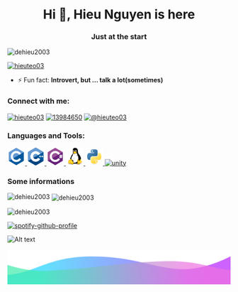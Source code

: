 <h1 align="center">Hi 👋, Hieu Nguyen is here</h1>
<h3 align="center">Just at the start</h3>

<p align="left"> <img src="https://komarev.com/ghpvc/?username=dehieu2003&label=Profile%20views&color=0e75b6&style=plastic" alt="dehieu2003" /> </p>

<p align="left"> <a href="https://twitter.com/hieuteo03" target="blank"><img src="https://img.shields.io/twitter/follow/hieuteo03?logo=twitter&style=for-the-badge" alt="hieuteo03" /></a> </p>

- ⚡ Fun fact: **Introvert, but ... talk a lot(sometimes)**

<h3 align="left">Connect with me:</h3>
<p align="left">
<a href="https://twitter.com/hieuteo03" target="blank"><img align="center" src="https://raw.githubusercontent.com/rahuldkjain/github-profile-readme-generator/master/src/images/icons/Social/twitter.svg" alt="hieuteo03" height="30" width="40" /></a>
<a href="https://stackoverflow.com/users/13984650" target="blank"><img align="center" src="https://raw.githubusercontent.com/rahuldkjain/github-profile-readme-generator/master/src/images/icons/Social/stack-overflow.svg" alt="13984650" height="30" width="40" /></a>
<a href="https://www.hackerrank.com/@hieuteo03" target="blank"><img align="center" src="https://raw.githubusercontent.com/rahuldkjain/github-profile-readme-generator/master/src/images/icons/Social/hackerrank.svg" alt="@hieuteo03" height="30" width="40" /></a>
</p>

<h3 align="left">Languages and Tools:</h3>
<p align="left"> <a href="https://www.cprogramming.com/" target="_blank" rel="noreferrer"> <img src="https://raw.githubusercontent.com/devicons/devicon/master/icons/c/c-original.svg" alt="c" width="40" height="40"/> </a> <a href="https://www.w3schools.com/cpp/" target="_blank" rel="noreferrer"> <img src="https://raw.githubusercontent.com/devicons/devicon/master/icons/cplusplus/cplusplus-original.svg" alt="cplusplus" width="40" height="40"/> </a> <a href="https://www.w3schools.com/cs/" target="_blank" rel="noreferrer"> <img src="https://raw.githubusercontent.com/devicons/devicon/master/icons/csharp/csharp-original.svg" alt="csharp" width="40" height="40"/> </a> <a href="https://www.linux.org/" target="_blank" rel="noreferrer"> <img src="https://raw.githubusercontent.com/devicons/devicon/master/icons/linux/linux-original.svg" alt="linux" width="40" height="40"/> </a> <a href="https://www.python.org" target="_blank" rel="noreferrer"> <img src="https://raw.githubusercontent.com/devicons/devicon/master/icons/python/python-original.svg" alt="python" width="40" height="40"/> </a> <a href="https://unity.com/" target="_blank" rel="noreferrer"> <img src="https://www.vectorlogo.zone/logos/unity3d/unity3d-icon.svg" alt="unity" width="40" height="40"/> </a> </p>

<h3>Some informations</h3>
<p><img align="left" src="https://github-readme-stats.vercel.app/api/top-langs?username=dehieu2003&show_icons=true&theme=radical&locale=en&layout=compact" alt="dehieu2003" /></p>

<p>&nbsp;<img align="center" src="https://github-readme-stats.vercel.app/api?username=dehieu2003&show_icons=true&theme=radical&locale=en" alt="dehieu2003" /></p>

<p><img align="center" src="https://github-readme-streak-stats.herokuapp.com/?user=dehieu2003&theme=dark" alt="dehieu2003" /></p>

[![spotify-github-profile](https://spotify-github-profile.vercel.app/api/view?uid=223ftcs7mqn56zm3bqfuld7fa&cover_image=true&theme=novatorem&bar_color=53b14f&bar_color_cover=false)](https://github.com/kittinan/spotify-github-profile)

![Alt text](https://spotify-recently-played-readme.vercel.app/api?user=223ftcs7mqn56zm3bqfuld7fa)


<p><img src="https://github.com/itstommi/itstommi/raw/main/Gradients.png"<p>


